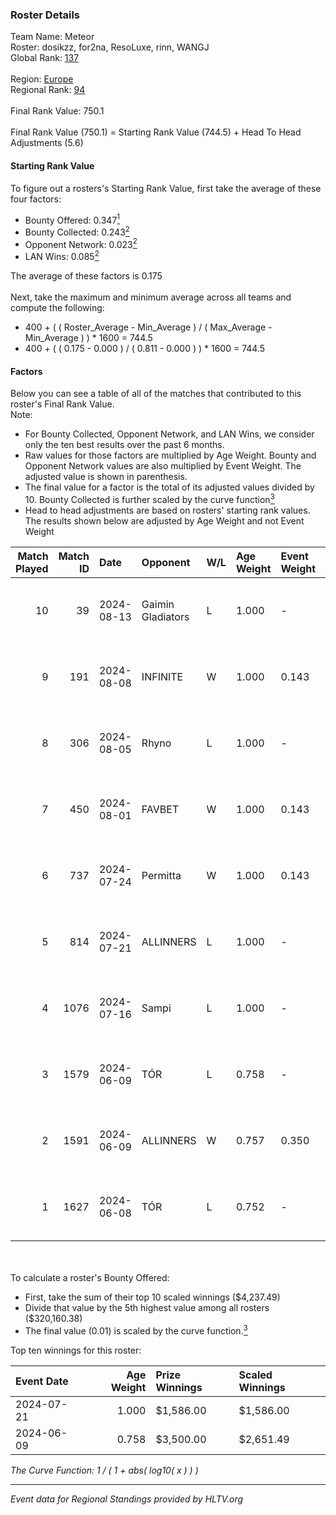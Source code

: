 ### Roster Details<br />
Team Name: Meteor<br />
Roster: dosikzz, for2na, ResoLuxe, rinn, WANGJ<br />
Global Rank: [137](../standings_global.md)<br />
<br />
Region: [Europe]( ../standings_europe.md)<br />
Regional Rank: [94]( ../standings_europe.md)<br />
<br />
Final Rank Value:  750.1<br />
<br />
Final Rank Value (750.1) = Starting Rank Value (744.5) + Head To Head Adjustments (5.6)<br />

#### Starting Rank Value<br />
To figure out a rosters's Starting Rank Value, first take the average of these four factors:<br />
- Bounty Offered: 0.347[<sup>1</sup>](#table2)
- Bounty Collected: 0.243[<sup>2</sup>](#table1)
- Opponent Network: 0.023[<sup>2</sup>](#table1)
- LAN Wins: 0.085[<sup>2</sup>](#table1)

The average of these factors is 0.175<br />
<br />
Next, take the maximum and minimum average across all teams and compute the following:<br />
- 400 + ( ( Roster_Average - Min_Average ) / ( Max_Average - Min_Average ) ) * 1600 = 744.5
- 400 + ( ( 0.175 - 0.000 ) / ( 0.811 - 0.000 ) ) * 1600 = 744.5


#### Factors<br />
Below you can see a table of all of the matches that contributed to this roster's Final Rank Value.<br />
Note:<br />

- For Bounty Collected, Opponent Network, and LAN Wins, we consider only the ten best results over the past 6 months.
- Raw values for those factors are multiplied by Age Weight. Bounty and Opponent Network values are also multiplied by Event Weight. The adjusted value is shown in parenthesis.
- The final value for a factor is the total of its adjusted values divided by 10. Bounty Collected is further scaled by the curve function[<sup>3</sup>](#curveFunction)
- Head to head adjustments are based on rosters' starting rank values. The results shown below are adjusted by Age Weight and not Event Weight
<span id="table1"></span><br />


| Match Played | Match ID | Date       | Opponent          | W/L | Age Weight | Event Weight | Bounty Collected | Opponent Network | LAN Wins  | H2H Adj. | Roster                                     |
| -: | -: | :- | :- | :- | :- | :- | :- | :- | :- | -: | :- |
|           10 |       39 | 2024-08-13 | Gaimin Gladiators | L   | 1.000      | -            | -                | -                | -         |   -10.03 | dosikzz, for2na, ResoLuxe, rinn, WANGJ     |
|            9 |      191 | 2024-08-08 | INFINITE          | W   | 1.000      | 0.143        | 0.000 (0.000)    | 0.180 (0.026)    | 0 (0.000) |     9.47 | dosikzz, for2na, ResoLuxe, rinn, WANGJ     |
|            8 |      306 | 2024-08-05 | Rhyno             | L   | 1.000      | -            | -                | -                | -         |    -7.60 | dosikzz, for2na, ResoLuxe, rinn, WANGJ     |
|            7 |      450 | 2024-08-01 | FAVBET            | W   | 1.000      | 0.143        | 0.003 (0.000)    | 0.413 (0.059)    | 0 (0.000) |    19.69 | dosikzz, for2na, ResoLuxe, rinn, WANGJ     |
|            6 |      737 | 2024-07-24 | Permitta          | W   | 1.000      | 0.143        | 0.036 (0.005)    | 0.957 (0.137)    | 0 (0.000) |    23.47 | dosikzz, for2na, ResoLuxe, rinn, WANGJ     |
|            5 |      814 | 2024-07-21 | ALLINNERS         | L   | 1.000      | -            | -                | -                | -         |   -14.76 | dosikzz, F0R3VER, for2na, OxygeN, rinn     |
|            4 |     1076 | 2024-07-16 | Sampi             | L   | 1.000      | -            | -                | -                | -         |    -9.67 | dosikzz, for2na, ResoLuxe, rinn, WANGJ     |
|            3 |     1579 | 2024-06-09 | TÓR               | L   | 0.758      | -            | -                | -                | -         |    -7.68 | dosikzz, dukefissura, for2na, OxygeN, rinn |
|            2 |     1591 | 2024-06-09 | ALLINNERS         | W   | 0.757      | 0.350        | 0.008 (0.002)    | 0.029 (0.008)    | 1 (0.757) |    10.46 | dosikzz, dukefissura, for2na, OxygeN, rinn |
|            1 |     1627 | 2024-06-08 | TÓR               | L   | 0.752      | -            | -                | -                | -         |    -7.78 | dosikzz, dukefissura, for2na, OxygeN, rinn |

<br />
<span id="table2"></span><br />
To calculate a roster's Bounty Offered:<br />

- First, take the sum of their top 10 scaled winnings ($4,237.49)
- Divide that value by the 5th highest value among all rosters ($320,160.38)
- The final value (0.01) is scaled by the curve function.[<sup>3</sup>](#curveFunction)

Top ten winnings for this roster:<br />

| Event Date | Age Weight | Prize Winnings | Scaled Winnings |
| :- | -: | :- | :- |
| 2024-07-21 |      1.000 | $1,586.00      | $1,586.00       |
| 2024-06-09 |      0.758 | $3,500.00      | $2,651.49       |


<span id="curveFunction"></span>_The Curve Function: 1 / ( 1 + abs( log10( x ) ) )_<br />

---
_Event data for Regional Standings provided by HLTV.org_<br />
